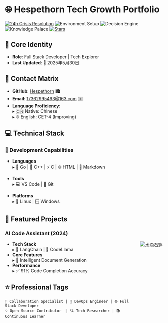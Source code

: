 # 🌐 Hespethorn Tech Growth Portfolio
[![24h Crisis Resolution](https://img.shields.io/badge/Personality-ENTJ-orange?logo=bug)](https://www.16personalities.com/profile)
![Environment Setup](https://img.shields.io/badge/Collaboration-Specialist-green?style=flat-square)
![Decision Engine](https://img.shields.io/badge/decisions-24h-red?logo=git)
![Knowledge Palace](https://img.shields.io/badge/Continuous-Learner-gold?logo=book)
[![Stars](https://img.shields.io/github/stars/Hespethorn/Hespethorn)](https://github.com/Hespethorn/Hespethorn)
## 📌 Core Identity
- **Role**: Full Stack Developer | Tech Explorer
- **Last Updated**: 📅 2025年5月30日

## 🔗 Contact Matrix
- **GitHub**: [Hespethorn](https://github.com/Hespethorn) 🏙️  
- **Email**: 17362995493@163.com ✉️  
- **Language Proficiency**:  
  ▸ 🇨🇳 Native: Chinese  
  ▸ 🌐 English: CET-4 (Improving)  

## 💻 Technical Stack
### 🔧 Development Capabilities
- **Languages**  
  ▸ 🐞 Go | 🚀 C++ | ⚡ C | 🌐 HTML | 📝 Markdown  

- **Tools**  
  ▸ 💻 VS Code | 🧩 Git  

- **Platforms**  
  ▸ 🐧 Linux | 🪟 Windows  
## 🚀 Featured Projects
###  AI Code Assistant (2024)
<img align="right" src="https://github-readme-stats.vercel.app/api?username=Hespethorn&show_icons=true&icon_color=CE1D2D&text_color=718096&bg_color=ffffff&hide_title=true"  alt="水滴石穿" align="right" style="margin-bottom: 500px;"/>
<!--https://github.com/anuraghazra/github-readme-stats?tab=readme-ov-file#disable-rate-limit-protections从大佬这里copy的效果!-->

- **Tech Stack**  
  ▸ 🔗 LangChain | 🤖 CodeLlama  
- **Core Features**  
  ▸ 📄 Intelligent Document Generation  
- **Performance**  
  ▸ ✅ 91% Code Completion Accuracy  

## ⭐ Professional Tags

```text
🤝 Collaboration Specialist | 🔧 DevOps Engineer | 🌐 Full Stack Developer
💡 Open Source Contributor  | 🔍 Tech Researcher | 📚 Continuous Learner    
```  
